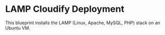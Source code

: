 LAMP Cloudify Deployment
====

This blueprint installs the LAMP (Linux, Apache, MySQL, PHP) stack on an Ubuntu VM.
